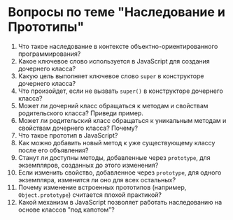 # Вопросы по теме "Наследование и Прототипы"

1.  Что такое наследование в контексте объектно-ориентированного программирования?
2.  Какое ключевое слово используется в JavaScript для создания дочернего класса?
3.  Какую цель выполняет ключевое слово `super` в конструкторе дочернего класса?
4.  Что произойдет, если не вызвать `super()` в конструкторе дочернего класса?
5.  Может ли дочерний класс обращаться к методам и свойствам родительского класса? Приведи пример.
6.  Может ли родительский класс обращаться к уникальным методам и свойствам дочернего класса? Почему?
7.  Что такое прототип в JavaScript?
8.  Как можно добавить новый метод к уже существующему классу после его объявления?
9.  Станут ли доступны методы, добавленные через `prototype`, для экземпляров, созданных до этого изменения?
10. Если изменить свойство, добавленное через `prototype`, для одного экземпляра, изменится ли оно для всех остальных?
11. Почему изменение встроенных прототипов (например, `Object.prototype`) считается плохой практикой?
12. Какой механизм в JavaScript позволяет работать наследованию на основе классов "под капотом"?
